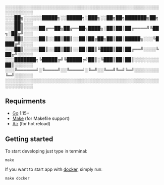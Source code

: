 ░░░░░░░░░░░░░░░░░░░░░░░░░░░░░░░░░░░░░░░░░░░░░░░░░░░░░░░░░░░  
░░░██╗░░░░░░█████╗░░█████╗░███╗░░██╗██╗███████╗██╗░░░██╗░░░  
░░░██║░░░░░██╔══██╗██╔══██╗████╗░██║██║██╔════╝╚██╗░██╔╝░░░  
░░░██║░░░░░██║░░██║██║░░██║██╔██╗██║██║█████╗░░░╚████╔╝░░░░  
░░░██║░░░░░██║░░██║██║░░██║██║╚████║██║██╔══╝░░░░╚██╔╝░░░░░  
░░░███████╗╚█████╔╝╚█████╔╝██║░╚███║██║██║░░░░░░░░██║░░░░░░  
░░░╚══════╝░╚════╝░░╚════╝░╚═╝░░╚══╝╚═╝╚═╝░░░░░░░░╚═╝░░░░░░  
░░░░░░░░░░░░░░░░░░░░░░░░░░░░░░░░░░░░░░░░░░░░░░░░░░░░░░░░░░░
## Requirments
 - [Go](https://golang.org/) 1.15+
 - [Make](https://www.gnu.org/software/make/) (for Makefile support)
 - [Air](https://github.com/cosmtrek/air) (for hot reload)
## Getting started

To start developing just type in terminal:

    make

 If you want to start app with [docker](https://www.docker.com/), simply run:
 

    make docker
